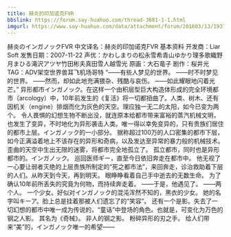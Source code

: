 ```yaml
---
title: 赫炎的印加诺克FVR
bbslink: https://forum.say-huahuo.com/thread-3681-1-1.html
imgurl: https://www.say-huahuo.com/data/attachment/forum/201603/13/193715t62jqiyzyg3wj13y.jpg
---
```


赫炎のインガノックFVR
中文译名：赫炎的印加诺克FVR
基本资料
开发商：Liar Soft
发售日期：2007-11-22
声优：かわしまりの松永雪希青山ゆかり理多歌織野月まひる滝沢アツヤ竹田彬夫真田雪人越雪光
原画：大石竜子
剧作：桜井光
TAG：ADV架空世界兽耳飞机场哥特
“——有些人梦见的世界。
——时不时梦见的世界。
——然而，却如此地充满猥杂、残酷与哀伤。
——如此耀眼地闪着光芒。”
异形都市インガノック。在这样一个由积层型巨大构造体形成的完全环境都市（arcology）中，10年前发生的《复活》将一切都扭曲了。人类、树木、还有因机关（engine）排烟而化为灰色的天空。理应独一无二的太阳，如今已变为两个。
令人畏惧的幻想生物不断出没，就连原本给都市带来富裕的蒸汽机械文明，也发生了变异，不时地化为异形袭击人类。唯一得以幸免变异的，只有贵族们居住的都市上层。インガノック的一小部分。
据称超过100万的人口密集的都市下层，如今正满溢着地上不该存在的异形和奇病，以及发达至异常的暴力般的机械技术。歪曲的天空中生出无限的迷雾，将都市完全地孤立了。
孤立都市，同时也是异形都市的。インガノック。
巡回医师ギー，直至今日依旧奔走在都市中。
他无视了一心要让弱者灭绝的上层贵族所制定的“死之都市法”，来回奔走，诊治救助着下层的人们。从昨天到今天，再到明天。
眼睁睁看着自己手中逝去的无数生命。
为了确认10年前所丢失的究竟为何物，而持续奔走着。
——于是，他遇见了。
——两个人。
一个少女。好似对インガノック的混沌浑然不知的，黑衣的少女。
她的名字叫キーア。脸上总是挂着那被人们遗忘了的“笑容”。
还有一个是影。失去了一切幻想的都市中唯一成为传说的，“童话”中登场的角色。也就是，可变化为万色的钢之人影。
其名为《奇械》。
非人的钢之影。
粉碎异形的刃之手。
给人们带来“美”的，インガノック唯一的希望——<!--more-->
